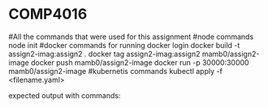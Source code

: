 # COMP4016

#All the commands that were used for this assignment
#node commands
node init
#docker commands for running
docker login 
docker build -t assign2-imag:assign2 .
docker tag assign2-imag:assign2 mamb0/assign2-image
docker push mamb0/assign2-image
docker run -p 30000:30000 mamb0/assign2-image
#kubernetis commands
kubectl apply -f <filename.yaml>

expected output with commands:

